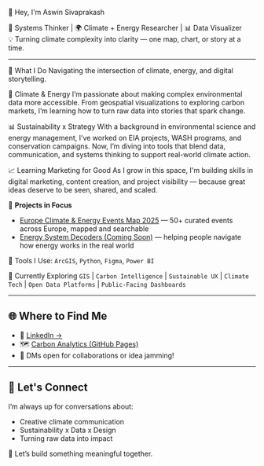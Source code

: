 👋 Hey, I'm Aswin Sivaprakash

🌿 Systems Thinker | 🌍 Climate + Energy Researcher | 📊 Data Visualizer  
💡 Turning climate complexity into clarity — one map, chart, or story at a time.

---

🌱 What I Do
Navigating the intersection of climate, energy, and digital storytelling.

🔎 Climate & Energy 
I’m passionate about making complex environmental data more accessible. From geospatial visualizations to exploring carbon markets, I’m learning how to turn raw data into stories that spark change.

📊 Sustainability x Strategy
With a background in environmental science and energy management, I’ve worked on EIA projects, WASH programs, and conservation campaigns. Now, I’m diving into tools that blend data, communication, and systems thinking to support real-world climate action.

📈 Learning Marketing for Good
As I grow in this space, I'm building skills in digital marketing, content creation, and project visibility — because great ideas deserve to be seen, shared, and scaled.


📍 **Projects in Focus**  
- [Europe Climate & Energy Events Map 2025](https://ash-impactco.github.io/Carbon-Analytics/) — 50+ curated events across Europe, mapped and searchable  
- [Energy System Decoders (Coming Soon)]() — helping people navigate how energy works in the real world  

🧰 Tools I Use: `ArcGIS`, `Python`, `Figma`, `Power BI`

🧰 Currently Exploring
`GIS` | `Carbon Intelligence` | `Sustainable UX` | `Climate Tech` | `Open Data Platforms` | `Public-Facing Dashboards`

---

## 🌐 Where to Find Me

- 💼 [LinkedIn →](https://www.linkedin.com/in/aswin-sivaprakash)  
- 🗺️ [Carbon Analytics (GitHub Pages)](https://ash-impactco.github.io/Carbon-Analytics/)  
- 💬 DMs open for collaborations or idea jamming!

---

## 🤝 Let's Connect

I’m always up for conversations about:
- Creative climate communication  
- Sustainability x Data x Design  
- Turning raw data into impact

💚 Let’s build something meaningful together.  

<!---
Ash-Impactco/Ash-Impactco is a ✨ special ✨ repository because its `README.md` (this file) appears on your GitHub profile.
You can click the Preview link to take a look at your changes.
--->
